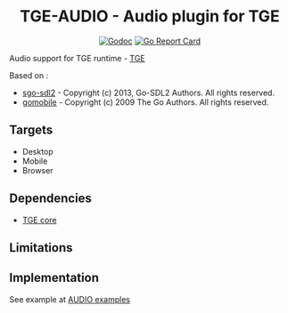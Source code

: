 <h1 align="center">TGE-AUDIO - Audio plugin for TGE</h1>

 <p align="center">
    <a href="https://godoc.org/github.com/thommil/tge-audio"><img src="https://godoc.org/github.com/thommil/tge-audio?status.svg" alt="Godoc"></img></a>
    <a href="https://goreportcard.com/report/github.com/thommil/tge-audio"><img src="https://goreportcard.com/badge/github.com/thommil/tge-audio"  alt="Go Report Card"/></a>
</p>

Audio support for TGE runtime - [TGE](https://github.com/thommil/tge)

Based on :
 * [sgo-sdl2](https://github.com/veandco/go-sdl2) - Copyright (c) 2013, Go-SDL2 Authors. All rights reserved.
 * [gomobile](https://github.com/golang/mobile) - Copyright (c) 2009 The Go Authors. All rights reserved.

## Targets
 * Desktop
 * Mobile
 * Browser

## Dependencies
 * [TGE core](https://github.com/thommil/tge)

## Limitations

## Implementation
See example at [AUDIO examples](https://github.com/Thommil/tge-examples/tree/master/plugins/tge-audio)


```golang


```

